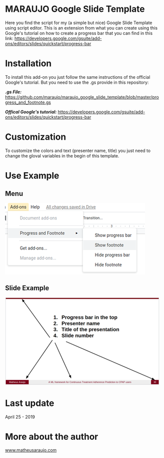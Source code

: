 # MARAUJO Google Slide Template
Here you find the script for my (a simple but nice) Google Slide Template using script editor.
This is an extension from what you can create using this Google's tutorial on how to create a progress bar that you can find in this link: https://developers.google.com/gsuite/add-ons/editors/slides/quickstart/progress-bar

# Installation
To install this add-on you just follow the same instructions of the official Google's tutorial. But you need to use the .gs provide in this repository:

***.gs File:*** https://github.com/maraujo/maraujo_google_slide_template/blob/master/progress_and_footnote.gs

***Offical Google's tutorial:*** https://developers.google.com/gsuite/add-ons/editors/slides/quickstart/progress-bar

# Customization
To customize the colors and text (presenter name, title) you just need to change the gloval variables in the begin of this template.

# Use Example

## Menu
![Menu Example](https://github.com/maraujo/maraujo_google_slide_template/blob/master/menu.png)

## Slide Example
![Slide Example](https://github.com/maraujo/maraujo_google_slide_template/blob/master/example.png)

# Last update
April 25 - 2019

# More about the author
www.matheusaraujo.com
